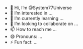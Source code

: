 - 👋 Hi, I’m @System77Universe
- 👀 I’m interested in ...
- 🌱 I’m currently learning ...
- 💞️ I’m looking to collaborate on ...
- 📫 How to reach me ...
- 😄 Pronouns: ...
- ⚡ Fun fact: ...

<!---
System77Universe/System77Universe is a ✨ special ✨ repository because its `README.md` (this file) appears on your GitHub profile.
You can click the Preview link to take a look at your changes.
--->
